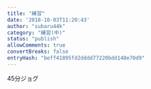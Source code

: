 ```yaml
---
title: "練習"
date: '2018-10-03T11:20:43'
author: "subaru44k"
category: "練習(中)"
status: "publish"
allowComments: true
convertBreaks: false
entryHash: "beff41895fd2dddd77220bdd148e70d9"
---
```

45分ジョグ
